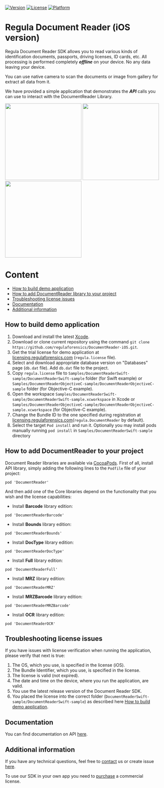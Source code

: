 [![Version](https://img.shields.io/cocoapods/v/DocumentReader.svg?style=flat)](http://cocoapods.org/pods/DocumentReader)
[![License](https://img.shields.io/cocoapods/l/DocumentReader.svg?style=flat)](http://cocoapods.org/pods/DocumentReader)
[![Platform](https://img.shields.io/cocoapods/p/DocumentReader.svg?style=flat)](http://cocoapods.org/pods/DocumentReader)

# Regula Document Reader (iOS version)
Regula Document Reader SDK allows you to read various kinds of identification documents, passports, driving licenses, ID cards, etc. All processing is performed completely ***offline*** on your device. No any data leaving your device.

You can use native camera to scan the documents or image from gallery for extract all data from it.

We have provided a simple application that demonstrates the ***API*** calls you can use to interact with the DocumentReader Library.

<img src="https://img.regulaforensics.com/Screenshots/SDK-5.0/iPhone_XS_Max_1.jpg" width="250"> <img src="https://img.regulaforensics.com/Screenshots/SDK-5.0/iPhone_XS_Max_2.jpg" width="250"> <img src="https://img.regulaforensics.com/Screenshots/SDK-5.0/iPhone_XS_Max_3.jpg" width="250">

# Content
* [How to build demo application](#how-to-build-demo-application)
* [How to add DocumentReader library to your project](#how-to-add-documentreader-to-your-project)
* [Troubleshooting license issues](#troubleshooting-license-issues)
* [Documentation](#documentation)
* [Additional information](#additional-information)

## How to build demo application
1. Download and install the latest [Xcode](https://developer.apple.com/xcode/download).
2. Download or clone current repository using the command `git clone https://github.com/regulaforensics/DocumentReader-iOS.git`.
3. Get the trial license for demo application at [licensing.regulaforensics.com](https://licensing.regulaforensics.com/) (`regula.license` file).
4. Select and download appropriate database version on "Databases" page (`db.dat` file). Add `db.dat` file to the project.
5.  Copy `regula.license` file to `Samples/DocumentReaderSwift-sample/DocumentReaderSwift-sample` folder (for Swift example) or `Samples/DocumentReaderObjectiveC-sample/DocumentReaderObjectiveC-sample` folder (for Objective-C example).
6.  Open the workspace `Samples/DocumentReaderSwift-sample/DocumentReaderSwift-sample.xcworkspace` in Xcode or `Samples/DocumentReaderObjectiveC-sample/DocumentReaderObjectiveC-sample.xcworkspace` (for Objective-C example).
7.  Change the Bundle ID to the one specified during registration at [licensing.regulaforensics.com](https://licensing.regulaforensics.com/)(`regula.DocumentReader` by default).
8.  Select the target `Pod install` and run it. Optionally you may install pods manually running `pod install` in `Samples/DocumentReaderSwift-sample` directory

## How to add DocumentReader to your project

Document Reader libraries are available via [CocoaPods](https://cocoapods.org/owners/22498).
First of all, install API library, simply adding the following lines to the `Podfile` file of your project:
```
pod 'DocumentReader'
```

And then add one of the Core libraries depend on the functionality that you wish and the license capabilities:

* Install **Barcode** library edition:
```
pod 'DocumentReaderBarcode'
```

* Install **Bounds** library edition:
```
pod 'DocumentReaderBounds'
```

* Install **DocType** library edition:
```
pod 'DocumentReaderDocType'
```

* Install **Full** library edition:
```
pod 'DocumentReaderFull'
```

* Install **MRZ** library edition:
```
pod 'DocumentReaderMRZ'
```

* Install **MRZBarcode** library edition:
```
pod 'DocumentReaderMRZBarcode'
```

* Install **OCR** library edition:
```
pod 'DocumentReaderOCR'
```

## Troubleshooting license issues
If you have issues with license verification when running the application, please verify that next is true:
1. The OS, which you use, is specified in the license (iOS).
2. The Bundle Identifier, which you use, is specified in the license.
3. The license is valid (not expired).
4. The date and time on the device, where you run the application, are valid.
5. You use the latest release version of the Document Reader SDK.
6. You placed the license into the correct folder (`DocumentReaderSwift-sample/DocumentReaderSwift-sample`) as described here [How to build demo application](#how-to-build-demo-application).

## Documentation
You can find documentation on API [here](https://docs.regulaforensics.com/ios).

## Additional information
If you have any technical questions, feel free to [contact](mailto:support@regulaforensics.com) us or create issue [here](https://github.com/regulaforensics/DocumentReader-iOS/issues).

To use our SDK in your own app you need to [purchase](https://pipedrivewebforms.com/form/394a3706041290a04fbd0d18e7d7810f1841159) a commercial license.
